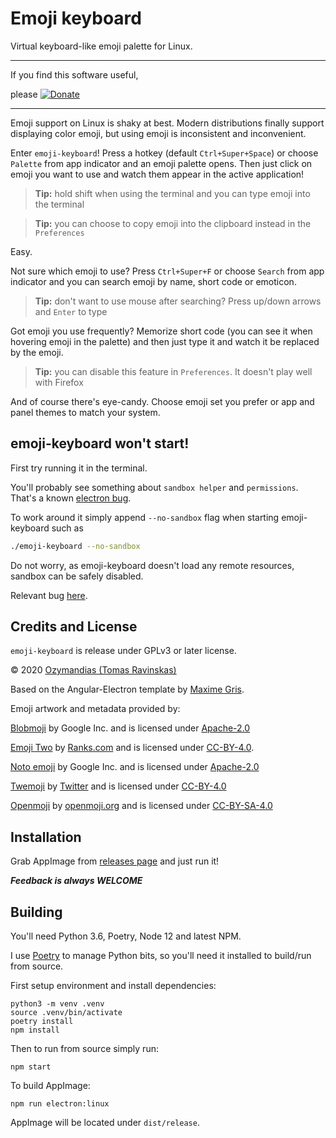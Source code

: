 # Emoji keyboard

Virtual keyboard-like emoji palette for Linux.

-------------------

If you find this software useful,

please [![Donate](https://d1iczxrky3cnb2.cloudfront.net/button-medium-blue.png)](https://donorbox.org/open-source-support)

-------------------

Emoji support on Linux is shaky at best. Modern distributions finally support
displaying color emoji, but using emoji is inconsistent and inconvenient.

Enter `emoji-keyboard`! Press a hotkey (default `Ctrl+Super+Space`) or choose `Palette`
from app indicator and an emoji palette opens. Then just click on emoji you want to use
and watch them appear in the active application!

> **Tip:** hold shift when using the terminal and you can type emoji into the terminal

> **Tip:** you can choose to copy emoji into the clipboard instead in the `Preferences`

Easy.

Not sure which emoji to use? Press `Ctrl+Super+F` or choose `Search` from app indicator
and you can search emoji by name, short code or emoticon.

> **Tip:** don't want to use mouse after searching? Press up/down arrows and `Enter` to type

Got emoji you use frequently? Memorize short code (you can see it when hovering emoji
in the palette) and then just type it and watch it be replaced by the emoji.

> **Tip:** you can disable this feature in `Preferences`. It doesn't play well with Firefox

And of course there's eye-candy. Choose emoji set you prefer or app and panel themes to match your system.

## emoji-keyboard won't start!

First try running it in the terminal.

You'll probably see something about `sandbox helper` and `permissions`. That's a known [electron bug](https://github.com/electron/electron/issues/17972).

To work around it simply append `--no-sandbox` flag when starting emoji-keyboard such as

```sh
./emoji-keyboard --no-sandbox
```

Do not worry, as emoji-keyboard doesn't load any remote resources, sandbox can be safely disabled.

Relevant bug [here](https://github.com/OzymandiasTheGreat/emoji-keyboard/issues/55).

## Credits and License

`emoji-keyboard` is release under GPLv3 or later license.

&copy; 2020 [Ozymandias (Tomas Ravinskas)](mailto:tomas.rav@gmail.com)

Based on the Angular-Electron template by [Maxime Gris](https://github.com/maximegris/angular-electron).

Emoji artwork and metadata provided by:

[Blobmoji](https://github.com/c1710/blobmoji) by Google Inc. and is licensed under [Apache-2.0](https://github.com/C1710/blobmoji/blob/master/LICENSE)

[Emoji Two](https://emojitwo.github.io/) by [Ranks.com](http://www.ranks.com/) and is licensed under [CC-BY-4.0](https://creativecommons.org/licenses/by/4.0/legalcode).

[Noto emoji](https://github.com/googlefonts/noto-emoji) by Google Inc. and is licensed under [Apache-2.0](https://github.com/googlefonts/noto-emoji/blob/master/LICENSE)

[Twemoji](https://github.com/twitter/twemoji) by [Twitter](https://twemoji.twitter.com/) and is licensed under [CC-BY-4.0](https://github.com/twitter/twemoji/blob/master/LICENSE-GRAPHICS)

[Openmoji](https://github.com/hfg-gmuend/openmoji) by [openmoji.org](https://openmoji.org/about/#team) and is licensed under [CC-BY-SA-4.0](https://creativecommons.org/licenses/by-sa/4.0/)

## Installation

Grab AppImage from [releases page](https://github.com/OzymandiasTheGreat/emoji-keyboard/releases) and just run it!

***Feedback is always WELCOME***

## Building

You'll need Python 3.6, Poetry, Node 12 and latest NPM.

I use [Poetry](https://python-poetry.org/) to manage Python bits, so you'll need it installed to build/run from source.

First setup environment and install dependencies:

```shell
python3 -m venv .venv
source .venv/bin/activate
poetry install
npm install
```

Then to run from source simply run:

```shell
npm start
```

To build AppImage:

```shell
npm run electron:linux
```

AppImage will be located under `dist/release`.
